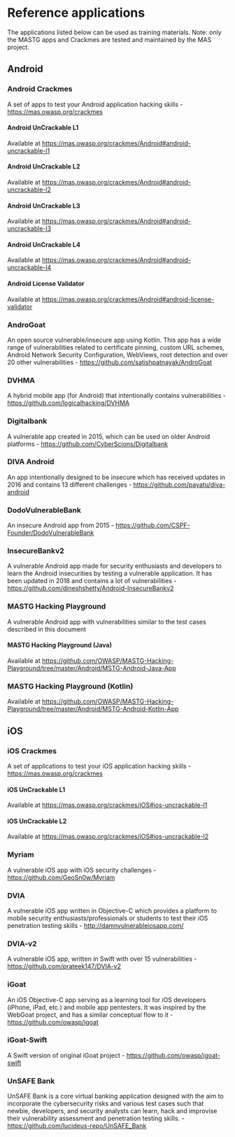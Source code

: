 # Reference applications

The applications listed below can be used as training materials. Note: only the MASTG apps and Crackmes are tested and maintained by the MAS project.

## Android

### Android Crackmes

A set of apps to test your Android application hacking skills - <https://mas.owasp.org/crackmes>

#### Android UnCrackable L1

Available at <https://mas.owasp.org/crackmes/Android#android-uncrackable-l1>

#### Android UnCrackable L2

Available at <https://mas.owasp.org/crackmes/Android#android-uncrackable-l2>

#### Android UnCrackable L3

Available at <https://mas.owasp.org/crackmes/Android#android-uncrackable-l3>

#### Android UnCrackable L4

Available at <https://mas.owasp.org/crackmes/Android#android-uncrackable-l4>

#### Android License Validator

Available at <https://mas.owasp.org/crackmes/Android#android-license-validator>

### AndroGoat

An open source vulnerable/insecure app using Kotlin. This app has a wide range of vulnerabilities related to certificate pinning, custom URL schemes, Android Network Security Configuration, WebViews, root detection and over 20 other vulnerabilities - <https://github.com/satishpatnayak/AndroGoat>

### DVHMA

A hybrid mobile app (for Android) that intentionally contains vulnerabilities - <https://github.com/logicalhacking/DVHMA>

### Digitalbank

A vulnerable app created in 2015, which can be used on older Android platforms - <https://github.com/CyberScions/Digitalbank>

### DIVA Android

An app intentionally designed to be insecure which has received updates in 2016 and contains 13 different challenges - <https://github.com/payatu/diva-android>

### DodoVulnerableBank

An insecure Android app from 2015 - <https://github.com/CSPF-Founder/DodoVulnerableBank>

### InsecureBankv2

A vulnerable Android app made for security enthusiasts and developers to learn the Android insecurities by testing a vulnerable application. It has been updated in 2018 and contains a lot of vulnerabilities - <https://github.com/dineshshetty/Android-InsecureBankv2>

### MASTG Hacking Playground

A vulnerable Android app with vulnerabilities similar to the test cases described in this document

#### MASTG Hacking Playground (Java)

Available at <https://github.com/OWASP/MASTG-Hacking-Playground/tree/master/Android/MSTG-Android-Java-App>

### MASTG Hacking Playground (Kotlin)

Available at <https://github.com/OWASP/MASTG-Hacking-Playground/tree/master/Android/MSTG-Android-Kotlin-App>

## iOS

### iOS Crackmes

A set of applications to test your iOS application hacking skills - <https://mas.owasp.org/crackmes>

#### iOS UnCrackable L1

Available at <https://mas.owasp.org/crackmes/iOS#ios-uncrackable-l1>

#### iOS UnCrackable L2

Available at <https://mas.owasp.org/crackmes/iOS#ios-uncrackable-l2>

### Myriam

A vulnerable iOS app with iOS security challenges - <https://github.com/GeoSn0w/Myriam>

### DVIA

A vulnerable iOS app written in Objective-C which provides a platform to mobile security enthusiasts/professionals or students to test their iOS penetration testing skills - <http://damnvulnerableiosapp.com/>

### DVIA-v2

A vulnerable iOS app, written in Swift with over 15 vulnerabilities - <https://github.com/prateek147/DVIA-v2>

### iGoat

An iOS Objective-C app serving as a learning tool for iOS developers (iPhone, iPad, etc.) and mobile app pentesters. It was inspired by the WebGoat project, and has a similar conceptual flow to it - <https://github.com/owasp/igoat>

### iGoat-Swift

A Swift version of original iGoat project - <https://github.com/owasp/igoat-swift>

### UnSAFE Bank

UnSAFE Bank is a core virtual banking application designed with the aim to incorporate the cybersecurity risks and various test cases such that newbie, developers, and security analysts can learn, hack and improvise their vulnerability assessment and penetration testing skills. - <https://github.com/lucideus-repo/UnSAFE_Bank>

